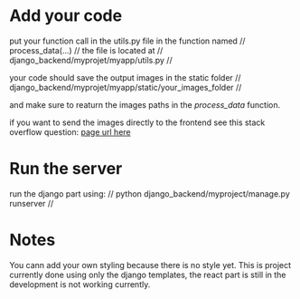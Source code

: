 # Add your code
put your function call in the utils.py file in the function named
//
process_data(...)
//
the file is located at
//
django_backend/myprojet/myapp/utils.py
//

your code should save the output images in the static folder
//
django_backend/myprojet/myapp/static/your_images_folder
//

and make sure to reaturn the images paths in the *process_data* function.

if you want to send the images directly to the frontend see this stack overflow question:
[page url here](https://stackoverflow.com/questions/57068127/matplotlib-image-not-displaying-in-django-template)



# Run the server

run the django part using:
//
python django_backend/myproject/manage.py runserver
//


# Notes
You cann add your own styling because there is no style yet.
This is project currently done using only the django templates,
the react part is still in the development is not working currently.